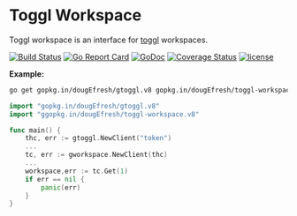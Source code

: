 # Toggl Workspace
 
 Toggl workspace is an interface for [toggl](https://github.com/toggl/toggl_api_docs) workspaces.
 
[![Build Status](https://travis-ci.org/dougEfresh/toggl-workspace.svg?branch=master)](https://travis-ci.org/dougEfresh/toggl-workspace)
[![Go Report Card](https://goreportcard.com/badge/github.com/dougEfresh/toggl-workspace)](https://goreportcard.com/report/github.com/dougEfresh/toggl-workspace)
[![GoDoc](https://godoc.org/github.com/dougEfresh/toggl-workspace?status.svg)](https://godoc.org/github.com/dougEfresh/toggl-workspace)
[![Coverage Status](https://coveralls.io/repos/github/dougEfresh/toggl-workspace/badge.svg?branch=master)](https://coveralls.io/github/dougEfresh/toggl-workspace?branch=master)
[![license](http://img.shields.io/badge/license-MIT-red.svg?style=flat)](https://raw.githubusercontent.com/dougEfresh/toggl-workspace/master/LICENSE)

**Example:**

```sh
go get gopkg.in/dougEfresh/gtoggl.v8 gopkg.in/dougEfresh/toggl-workspace.v8
```

```go
import "gopkg.in/dougEfresh/gtoggl.v8"
import "ggopkg.in/dougEfresh/toggl-workspace.v8"

func main() {
    thc, err := gtoggl.NewClient("token")
    ...
    tc, err := gworkspace.NewClient(thc)
    ...
    workspace,err := tc.Get(1)
    if err == nil {
        panic(err)
    }
}
``` 